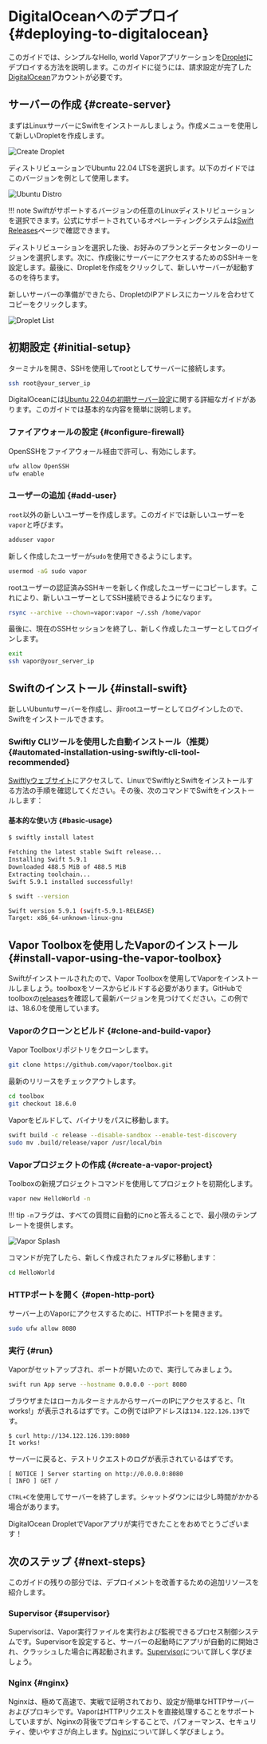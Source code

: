 # DigitalOceanへのデプロイ {#deploying-to-digitalocean}

このガイドでは、シンプルなHello, world Vaporアプリケーションを[Droplet](https://www.digitalocean.com/products/droplets/)にデプロイする方法を説明します。このガイドに従うには、請求設定が完了した[DigitalOcean](https://www.digitalocean.com)アカウントが必要です。

## サーバーの作成 {#create-server}

まずはLinuxサーバーにSwiftをインストールしましょう。作成メニューを使用して新しいDropletを作成します。

![Create Droplet](../images/digital-ocean-create-droplet.png)

ディストリビューションでUbuntu 22.04 LTSを選択します。以下のガイドではこのバージョンを例として使用します。

![Ubuntu Distro](../images/digital-ocean-distributions-ubuntu.png)

!!! note 
	Swiftがサポートするバージョンの任意のLinuxディストリビューションを選択できます。公式にサポートされているオペレーティングシステムは[Swift Releases](https://swift.org/download/#releases)ページで確認できます。

ディストリビューションを選択した後、お好みのプランとデータセンターのリージョンを選択します。次に、作成後にサーバーにアクセスするためのSSHキーを設定します。最後に、Dropletを作成をクリックして、新しいサーバーが起動するのを待ちます。

新しいサーバーの準備ができたら、DropletのIPアドレスにカーソルを合わせてコピーをクリックします。

![Droplet List](../images/digital-ocean-droplet-list.png)

## 初期設定 {#initial-setup}

ターミナルを開き、SSHを使用してrootとしてサーバーに接続します。

```sh
ssh root@your_server_ip
```

DigitalOceanには[Ubuntu 22.04の初期サーバー設定](https://www.digitalocean.com/community/tutorials/initial-server-setup-with-ubuntu-22-04)に関する詳細なガイドがあります。このガイドでは基本的な内容を簡単に説明します。

### ファイアウォールの設定 {#configure-firewall}

OpenSSHをファイアウォール経由で許可し、有効にします。

```sh
ufw allow OpenSSH
ufw enable
```

### ユーザーの追加 {#add-user}

`root`以外の新しいユーザーを作成します。このガイドでは新しいユーザーを`vapor`と呼びます。

```sh
adduser vapor
```

新しく作成したユーザーが`sudo`を使用できるようにします。

```sh
usermod -aG sudo vapor
```

rootユーザーの認証済みSSHキーを新しく作成したユーザーにコピーします。これにより、新しいユーザーとしてSSH接続できるようになります。

```sh
rsync --archive --chown=vapor:vapor ~/.ssh /home/vapor
```

最後に、現在のSSHセッションを終了し、新しく作成したユーザーとしてログインします。

```sh
exit
ssh vapor@your_server_ip
```

## Swiftのインストール {#install-swift}

新しいUbuntuサーバーを作成し、非rootユーザーとしてログインしたので、Swiftをインストールできます。

### Swiftly CLIツールを使用した自動インストール（推奨） {#automated-installation-using-swiftly-cli-tool-recommended}

[Swiftlyウェブサイト](https://swiftlang.github.io/swiftly/)にアクセスして、LinuxでSwiftlyとSwiftをインストールする方法の手順を確認してください。その後、次のコマンドでSwiftをインストールします：

#### 基本的な使い方 {#basic-usage}

```sh
$ swiftly install latest

Fetching the latest stable Swift release...
Installing Swift 5.9.1
Downloaded 488.5 MiB of 488.5 MiB
Extracting toolchain...
Swift 5.9.1 installed successfully!

$ swift --version

Swift version 5.9.1 (swift-5.9.1-RELEASE)
Target: x86_64-unknown-linux-gnu
```

## Vapor Toolboxを使用したVaporのインストール {#install-vapor-using-the-vapor-toolbox}

Swiftがインストールされたので、Vapor Toolboxを使用してVaporをインストールしましょう。toolboxをソースからビルドする必要があります。GitHubでtoolboxの[releases](https://github.com/vapor/toolbox/releases)を確認して最新バージョンを見つけてください。この例では、18.6.0を使用しています。

### Vaporのクローンとビルド {#clone-and-build-vapor}

Vapor Toolboxリポジトリをクローンします。

```sh
git clone https://github.com/vapor/toolbox.git
```

最新のリリースをチェックアウトします。

```sh
cd toolbox
git checkout 18.6.0
```

Vaporをビルドして、バイナリをパスに移動します。

```sh
swift build -c release --disable-sandbox --enable-test-discovery
sudo mv .build/release/vapor /usr/local/bin
```

### Vaporプロジェクトの作成 {#create-a-vapor-project}

Toolboxの新規プロジェクトコマンドを使用してプロジェクトを初期化します。

```sh
vapor new HelloWorld -n
```

!!! tip
	`-n`フラグは、すべての質問に自動的にnoと答えることで、最小限のテンプレートを提供します。

![Vapor Splash](../images/vapor-splash.png)

コマンドが完了したら、新しく作成されたフォルダに移動します：

```sh
cd HelloWorld
``` 

### HTTPポートを開く {#open-http-port}

サーバー上のVaporにアクセスするために、HTTPポートを開きます。

```sh
sudo ufw allow 8080
```

### 実行 {#run}

Vaporがセットアップされ、ポートが開いたので、実行してみましょう。

```sh
swift run App serve --hostname 0.0.0.0 --port 8080
```

ブラウザまたはローカルターミナルからサーバーのIPにアクセスすると、「It works!」が表示されるはずです。この例ではIPアドレスは`134.122.126.139`です。

```
$ curl http://134.122.126.139:8080
It works!
```

サーバーに戻ると、テストリクエストのログが表示されているはずです。

```
[ NOTICE ] Server starting on http://0.0.0.0:8080
[ INFO ] GET /
```

`CTRL+C`を使用してサーバーを終了します。シャットダウンには少し時間がかかる場合があります。

DigitalOcean DropletでVaporアプリが実行できたことをおめでとうございます！

## 次のステップ {#next-steps}

このガイドの残りの部分では、デプロイメントを改善するための追加リソースを紹介します。

### Supervisor {#supervisor}

Supervisorは、Vapor実行ファイルを実行および監視できるプロセス制御システムです。Supervisorを設定すると、サーバーの起動時にアプリが自動的に開始され、クラッシュした場合に再起動されます。[Supervisor](../deploy/supervisor.md)について詳しく学びましょう。

### Nginx {#nginx}

Nginxは、極めて高速で、実戦で証明されており、設定が簡単なHTTPサーバーおよびプロキシです。VaporはHTTPリクエストを直接処理することをサポートしていますが、Nginxの背後でプロキシすることで、パフォーマンス、セキュリティ、使いやすさが向上します。[Nginx](../deploy/nginx.md)について詳しく学びましょう。